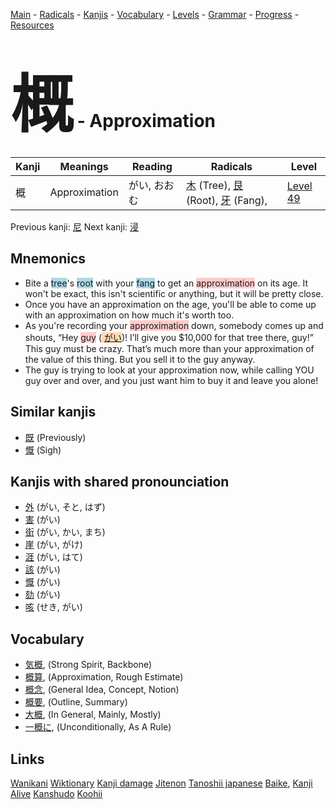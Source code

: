 <style> bigfont {font-size: 100px}</style>
[Main](../README.md) -
[Radicals](../radicals.md) -
[Kanjis](../kanjis.md) -
[Vocabulary](../vocabulary.md) -
[Levels](../levels.md) -
[Grammar](../grammar.md) - 
[Progress](../progress.md) -
[Resources](../resources.md)
# <bigfont> 概</bigfont> - Approximation 

| Kanji | Meanings | Reading | Radicals | Level |
| --- | --- | --- | --- | --- |
| 概 | Approximation | がい, おおむ | [木](../radicals/木.md) (Tree), [艮](../radicals/艮.md) (Root), [牙](../radicals/牙.md) (Fang),  | [Level 49](../levels/wk_level49.md) |

Previous kanji: [尼](尼.md) Next kanji: [浸](浸.md) 

## Mnemonics
 * Bite a <span style="background-color:#ADD8E6"> tree</span>'s <span style="background-color:#ADD8E6"> root</span> with your <span style="background-color:#ADD8E6"> fang</span> to get an <span style="background-color:#ffcccb"> approximation</span> on its age. It won't be exact, this isn't scientific or anything, but it will be pretty close.
* Once you have an approximation on the age, you'll be able to come up with an approximation on how much it's worth too.
* As you're recording your <span style="background-color:#ffcccb"> approximation</span> down,  somebody comes up and shouts, “Hey <span style="background-color:#ffcccb"> guy</span> (<span style="background-color:#fed8b1"> [がい](https://jisho.org/search/がい)</span>)! I’ll give you $10,000 for that tree there, guy!” This guy must be crazy. That’s much more than your approximation of the value of this thing. But you sell it to the guy anyway.
* The guy is trying to look at your approximation now, while calling YOU guy over and over, and you just want him to buy it and leave you alone!


## Similar kanjis
 * [既](既.md) (Previously)
* [慨](慨.md) (Sigh)



## Kanjis with shared pronounciation
 * [外](外.md) (がい, そと, はず)
* [害](害.md) (がい)
* [街](街.md) (がい, かい, まち)
* [崖](崖.md) (がい, がけ)
* [涯](涯.md) (がい, はて)
* [該](該.md) (がい)
* [慨](慨.md) (がい)
* [劾](劾.md) (がい)
* [咳](咳.md) (せき, がい)



## Vocabulary
 * [気概](../vocabulary/概.md), (Strong Spirit, Backbone)
* [概算](../vocabulary/概.md), (Approximation, Rough Estimate)
* [概念](../vocabulary/概.md), (General Idea, Concept, Notion)
* [概要](../vocabulary/概.md), (Outline, Summary)
* [大概](../vocabulary/概.md), (In General, Mainly, Mostly)
* [一概に](../vocabulary/概.md), (Unconditionally, As A Rule)




## Links 


[Wanikani](https://www.wanikani.com/kanji/概)
[Wiktionary](https://en.wiktionary.org/wiki/概)
[Kanji damage](http://www.kanjidamage.com/kanji/search?utf8=✓&q=概)
[Jitenon](https://jitenon.com/kanji/概)
[Tanoshii japanese](https://www.tanoshiijapanese.com/dictionary/kanji.cfm?k=概)
[Baike](https://baike.baidu.com/item/概),
[Kanji Alive](https://app.kanjialive.com/概)
[Kanshudo](https://www.kanshudo.com/searchmn?q=概)
[Koohii](https://kanji.koohii.com/study/kanji/概)
